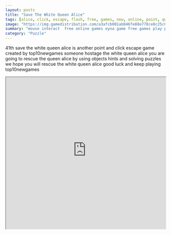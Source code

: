 ```yaml
---
layout: posts
title: "Save The White Queen Alice"
tags: [alice, click, escape, flash, free, games, new, online, point, queen, room, top10newgames, white, walkthrough, save, free, online, games, oyna, game, free, games, play, play, games]
image: "https://img.gamedistribution.com/a3afcb001ab846fe88e778ce8c25c09d.jpg"
summary: "mouse interact  free online games oyna game free games play play games"
category: "Puzzle"
---
```


41th save the white queen alice is another point and click escape game created by top10newgames someone hostage the white queen alice you are going to rescue the queen alice by using objects hints and solving puzzles we hope you will rescue the white queen alice good luck and keep playing top10newgames

<iframe width="100%" height="480px;" src="https://flash.gamedistribution.com?game=a3afcb001ab846fe88e778ce8c25c09d"></iframe>